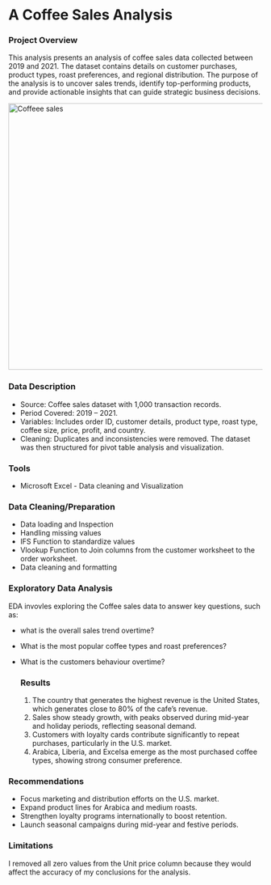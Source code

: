 # A Coffee Sales Analysis

### Project Overview
 This analysis presents an analysis of coffee sales data collected between 2019 and 2021. The dataset contains details on customer purchases, product types, roast preferences, and regional distribution. The purpose of the analysis is to uncover sales trends, identify top-performing products, and provide actionable insights that can guide strategic business decisions.

<img width="1004" height="527" alt="Coffeee sales" src="https://github.com/user-attachments/assets/e1beeb93-44af-4e22-9b18-1fdaa36aeb07" />




### Data Description
- Source: Coffee sales dataset with 1,000 transaction records.
- Period Covered: 2019 – 2021.
- Variables: Includes order ID, customer details, product type, roast type, coffee size, price, profit, and country.
- Cleaning: Duplicates and inconsistencies were removed. The dataset was then structured for pivot table analysis and visualization.


### Tools
- Microsoft Excel - Data cleaning and Visualization


### Data Cleaning/Preparation
- Data loading and Inspection
-  Handling missing values
-  IFS Function to standardize values
-  Vlookup Function to Join columns from the customer worksheet to the order worksheet.
-  Data cleaning and formatting


### Exploratory Data Analysis
EDA invovles exploring the Coffee sales data to answer key questions, such as:
- what is the overall sales trend overtime?
- What is the most popular coffee types and roast preferences?
- What is the customers behaviour overtime?

  ### Results
  1. The country that generates the highest revenue is the United States, which generates close to 80% of the cafe’s revenue.
  2. Sales show steady growth, with peaks observed during mid-year and holiday periods, reflecting seasonal demand.
  3. Customers with loyalty cards contribute significantly to repeat purchases, particularly in the U.S. market.
  4. Arabica, Liberia, and Excelsa emerge as the most purchased coffee types, showing strong consumer preference.

### Recommendations
- Focus marketing and distribution efforts on the U.S. market.
- Expand product lines for Arabica and medium roasts.
- Strengthen loyalty programs internationally to boost retention.
- Launch seasonal campaigns during mid-year and festive periods.

 ### Limitations
  I removed all zero values from the Unit price column because they would affect the accuracy of my conclusions for the analysis.




